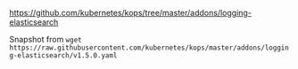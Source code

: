 https://github.com/kubernetes/kops/tree/master/addons/logging-elasticsearch

Snapshot from `wget https://raw.githubusercontent.com/kubernetes/kops/master/addons/logging-elasticsearch/v1.5.0.yaml`
